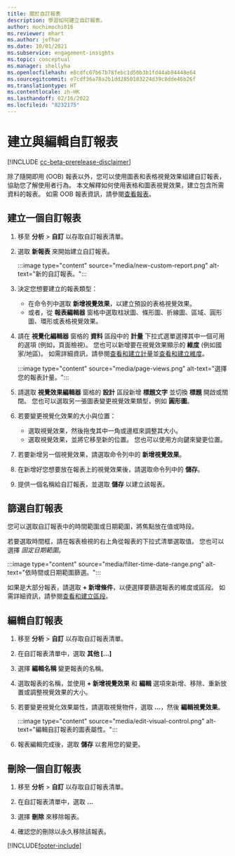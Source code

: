 ```yaml
---
title: 關於自訂報表
description: 學習如何建立自訂報表。
author: mochimochi016
ms.reviewer: mhart
ms.author: jefhar
ms.date: 10/01/2021
ms.subservice: engagement-insights
ms.topic: conceptual
ms.manager: shellyha
ms.openlocfilehash: e8cdfc07b67b78febc1d50b3b1fd44ab94448e64
ms.sourcegitcommit: e7cdf36a78a2b1dd2850183224d39c8dde46b26f
ms.translationtype: HT
ms.contentlocale: zh-HK
ms.lasthandoff: 02/16/2022
ms.locfileid: "8232175"
---
```

# <a name="create-and-edit-custom-reports"></a>建立與編輯自訂報表

[!INCLUDE [cc-beta-prerelease-disclaimer](includes/cc-beta-prerelease-disclaimer.md)]

除了隨開即用 (OOB) 報表以外，您可以使用圖表和表格視覺效果組建自訂報表，協助您了解使用者行為。 本文解釋如何使用表格和圖表視覺效果，建立包含所需資料的報表。 如需 OOB 報表資訊，請參閱[查看報表](view-reports.md)。

## <a name="create-a-custom-report"></a>建立一個自訂報表

1. 移至 **分析** > **自訂** 以存取自訂報表清單。

1. 選取 **新報表** 來開始建立自訂報表。

   :::image type="content" source="media/new-custom-report.png" alt-text="新的自訂報表。":::

1. 決定您想要建立的報表類型：

    - 在命令列中選取 **新增視覺效果**，以建立預設的表格視覺效果。
    - 或者，從 **報表編輯器** 窗格中選取柱狀圖、條形圖、折線圖、區域、圓形圖、環形或表格視覺效果。

1. 請在 **視覺化編輯器** 窗格的 **資料** 區段中的 **計量** 下拉式選單選擇其中一個可用的選項 (例如，頁面檢視)。 您也可以新增要在視覺效果顯示的 **維度** (例如國家/地區)。 如需詳細資訊，請參閱[查看和建立計量](metrics.md)並[查看和建立維度](dimensions.md)。

   :::image type="content" source="media/page-views.png" alt-text="選擇您的報表計量。":::

1. 請選取 **視覺效果編輯器** 窗格的 **設計** 區段新增 **標題文字** 並切換 **標題** 開啟或關閉。  您也可以選取另一張圖表變更視覺效果類型，例如 **圓形圖**。

1. 若要變更視覺化效果的大小與位置：
   - 選取視覺效果，然後拖曳其中一角或邊框來調整其大小。
   - 選取視覺效果，並將它移至新的位置。 您也可以使用方向鍵來變更位置。
1. 若要新增另一個視覺效果，請選取命令列中的 **新增視覺效果**。
1. 在新增好您想要放在報表上的視覺效果後，請選取命令列中的 **儲存**。

1. 提供一個名稱給自訂報表，並選取 **儲存** 以建立該報表。
 
## <a name="filter-a-custom-report"></a>篩選自訂報表

您可以選取自訂報表中的時間範圍或日期範圍，將焦點放在值或時段。

若要選取時間框，請在報表檢視的右上角從報表的下拉式清單選取值。 您也可以選擇 *固定日期範圍*。

:::image type="content" source="media/filter-time-date-range.png" alt-text="依時間或日期範圍篩選。":::

如果是大部分報表，請選取 **+ 新增條件**，以便選擇要篩選報表的維度或區段。 如需詳細資訊，請參閱[查看和建立區段](segments.md)。

## <a name="edit-a-custom-report"></a>編輯自訂報表

1. 移至 **分析** > **自訂** 以存取自訂報表清單。

1. 在自訂報表清單中，選取 **其他 [...]** 

1. 選擇 **編輯名稱** 變更報表的名稱。

1. 選取報表的名稱，並使用 **+ 新增視覺效果** 和 **編輯** 選項來新增、移除、重新放置或調整視覺效果的大小。

1. 若要變更視覺化效果屬性，請選取視覺物件，選取 **...**，然後 **編輯視覺效果**。

   :::image type="content" source="media/edit-visual-control.png" alt-text="編輯自訂報表的圖表屬性。":::

1. 報表編輯完成後，選取 **儲存** 以套用您的變更。 

## <a name="delete-a-custom-report"></a>刪除一個自訂報表

1. 移至 **分析** > **自訂** 以存取自訂報表清單。

1. 在自訂報表清單中，選取 **...**

1. 選擇 **刪除** 來移除報表。

1. 確認您的刪除以永久移除該報表。


[!INCLUDE[footer-include](../includes/footer-banner.md)]
